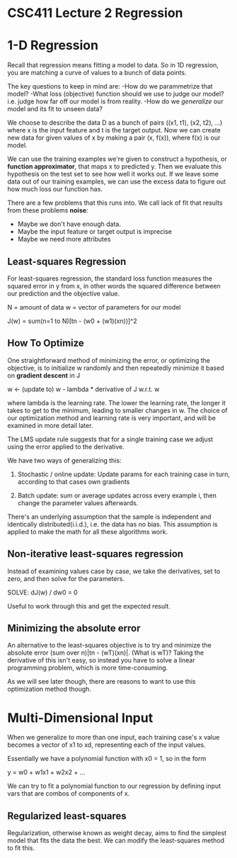 CSC411 Lecture 2
Regression
=================

1-D Regression
=================

Recall that regression means fitting a model to data.
So in 1D regression, you are matching a curve of values to
a bunch of data points.

The key questions to keep in mind are:
  -How do we parammetrize that model?
  -What loss (objective) function should we use to judge our model?
  i.e. judge how far off our model is from reality.
  -How do we *generalize* our model and its fit to unseen data?

We choose to describe the data D as a bunch of pairs
((x1, t1), (x2, t2), ...) where x is the input feature and t is
the target output. Now we can create new data for given values
of x by making a pair (x, f(x)), where f(x) is our model.

We can use the training examples we're given to construct
a hypothesis, or **function approximator**, that maps x to
predicted y. Then we evaluate this hypothesis on the test set
to see how well it works out. If we leave some data out of our
training examples, we can use the excess data to figure out
how much loss our function has.

There are a few problems that this runs into. We call lack of fit
that results from these problems **noise**:
  - Maybe we don't have enough data.
  - Maybe the input feature or target output is imprecise
  - Maybe we need more attributes

Least-squares Regression
------------------------

For least-squares regression, the standard loss function measures the
squared error in y from x, in other words the squared difference between
our prediction and the objective value.

N = amount of data
w = vector of parameters for our model

J(w) = sum(n=1 to N)[tn - (w0 + (w1)(xn))]^2

How To Optimize
---------------

One straightforward method of minimizing the error, or optimizing
the objective, is to initialize w randomly and then repeatedly minimize
it based on **gradient descent** in J

w <- (update to) w - lambda * derivative of J w.r.t. w

where lambda is the learning rate. The lower the learning rate, the
longer it takes to get to the minimum, leading to smaller changes in
w. The choice of our optimization method and learning rate is very
important, and will be examined in more detail later.

The LMS update rule suggests that for a single training case we adjust
using the error applied to the derivative.

We have two ways of generalizing this:

1. Stochastic / online update: Update params for each training case
in turn, according to that cases own gradients

2. Batch update: sum or average updates across every example i, then
change the parameter values afterwards.

There's an underlying assumption that the sample is independent and
identically distributed(i.i.d.), i.e. the data has no bias. This
assumption is applied to make the math for all these algorithms work.

Non-iterative least-squares regression
---------------------------------------

Instead of examining values case by case, we take the derivatives,
set to zero, and then solve for the parameters.

SOLVE: dJ(w) / dw0 = 0

Useful to work through this and get the expected result.

Minimizing the absolute error
------------------------------

An alternative to the least-squares objective is to try and
minimize the absolute error (sum over n)|tn - (wT)(xn)|.
(What is wT)?
Taking the derivative of this isn't easy, so instead you have
to solve a linear programming problem, which is more time-consuming.

As we will see later though, there are reasons to want to use this
optimization method though.

Multi-Dimensional Input
========================

When we generalize to more than one input, each training case's
x value becomes a vector of x1 to xd, representing each of the input
values.

Essentially we have a polynomial function with x0 = 1, so in the form

y = w0 + w1x1 + w2x2 + ...

We can try to fit a polynomial function to our regression by defining
input vars that are combos of components of x.

Regularized least-squares
-------------------------

Regularization, otherwise known as weight decay, aims to find the
simplest model that fits the data the best. We can modify the
least-squares method to fit this.

